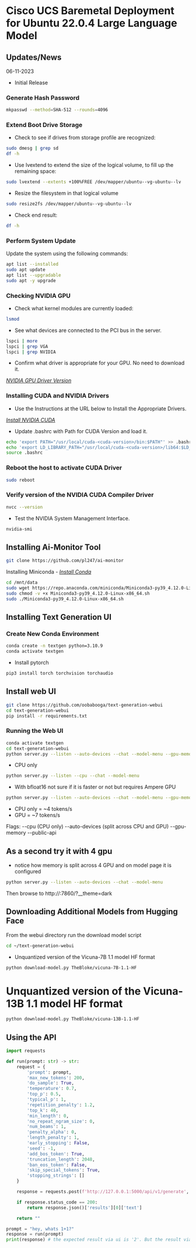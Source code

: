 # Cisco UCS Baremetal Deployment for Ubuntu 22.0.4 Large Language Model

## Updates/News

06-11-2023
* Initial Release

### Generate Hash Password

```bash
mkpasswd --method=SHA-512 --rounds=4096
```

### Extend Boot Drive Storage 

* Check to see if drives from storage profile are recognized:

```bash
sudo dmesg | grep sd
df -h
```

* Use lvextend to extend the size of the logical volume, to fill up the remaining space:

```bash
sudo lvextend --extents +100%FREE /dev/mapper/ubuntu--vg-ubuntu--lv
```

* Resize the filesystem in that logical volume

```bash
sudo resize2fs /dev/mapper/ubuntu--vg-ubuntu--lv
```

* Check end result:

```bash
df -h
```

### Perform System Update

Update the system using the following commands:

```bash
apt list --installed
sudo apt update
apt list --upgradable
sudo apt -y upgrade
```

### Checking NVIDIA GPU 

* Check what kernel modules are currently loaded:

```bash
lsmod
```

* See what devices are connected to the PCI bus in the server.

```bash
lspci | more
lspci | grep VGA
lspci | grep NVIDIA
```

* Confirm what driver is appropriate for your GPU. No need to download it.

[*NVIDIA GPU Driver Version*](https://www.nvidia.com/Download/index.aspx?lang=en)

### Installing CUDA and NVIDIA Drivers

* Use the Instructions at the URL below to Install the Appropriate Drivers.

[*Install NVIDIA CUDA*](https://developer.nvidia.com/cuda-downloads)

* Update .bashrc with Path for CUDA Version and load it.

```bash
echo 'export PATH="/usr/local/cuda-<cuda-version>/bin:$PATH"' >> .bashrc
echo 'export LD_LIBRARY_PATH="/usr/local/cuda-<cuda-version>/lib64:$LD_LIBRARY_PATH"' >> .bashrc
source .bashrc  
```

### Reboot the host to activate CUDA Driver

```bash
sudo reboot
```

### Verify version of the NVIDIA CUDA Compiler Driver

```bash
nvcc --version
```

* Test the NVIDIA System Management Interface.

```bash
nvidia-smi
```

## Installing Ai-Monitor Tool

```bash
git clone https://github.com/pl247/ai-monitor
```

Installing Miniconda  - [*Install Conda*](https://learnubuntu.com/install-conda/) 
 
```bash
cd /mnt/data
sudo wget https://repo.anaconda.com/miniconda/Miniconda3-py39_4.12.0-Linux-x86_64.sh
sudo chmod -v +x Miniconda3-py39_4.12.0-Linux-x86_64.sh
sudo ./Miniconda3-py39_4.12.0-Linux-x86_64.sh
```

## Installing Text Generation UI 

### Create New Conda Environment 

```bash
conda create -n textgen python=3.10.9
conda activate textgen
```

* Install pytorch 

```bash
pip3 install torch torchvision torchaudio
```

 

## Install web UI

```bash
git clone https://github.com/oobabooga/text-generation-webui
cd text-generation-webui
pip install -r requirements.txt
```

### Running the Web UI

```bash
conda activate textgen
cd text-generation-webui
python server.py --listen --auto-devices --chat --model-menu --gpu-memory 35
```
 

* CPU only

```bash
python server.py --listen --cpu --chat --model-menu
```

* With bfloat16 not sure if it is faster or not but requires Ampere GPU

```bash
python server.py --listen --auto-devices --chat --model-menu --gpu-memory 14 --bf16
```

* CPU only = ~4 tokens/s
* GPU = ~7 tokens/s

Flags: 
--cpu (CPU only)
--auto-devices (split across CPU and GPU)
--gpu-memory
--public-api

## As a second try it with 4 gpu

* notice how memory is split across 4 GPU and on model page it is configured

```bash
python server.py --listen --auto-devices --chat --model-menu
```
 

Then browse to http://<your-server>:7860/?__theme=dark

 
## Downloading Additional Models from Hugging Face 

From the webui directory run the download model script

```bash
cd ~/text-generation-webui
```

* Unquantized version of the Vicuna-7B 1.1 model HF format

```bash
python download-model.py TheBloke/vicuna-7B-1.1-HF
```

 

# Unquantized version of the Vicuna-13B 1.1 model HF format 

```bash
python download-model.py TheBloke/vicuna-13B-1.1-HF 
```

## Using the API 


```python
import requests 

def run(prompt: str) -> str: 
    request = { 
        'prompt': prompt, 
        'max_new_tokens': 200, 
        'do_sample': True, 
        'temperature': 0.7, 
        'top_p': 0.5, 
        'typical_p': 1, 
        'repetition_penalty': 1.2, 
        'top_k': 40, 
        'min_length': 0, 
        'no_repeat_ngram_size': 0, 
        'num_beams': 1, 
        'penalty_alpha': 0, 
        'length_penalty': 1, 
        'early_stopping': False, 
        'seed': -1, 
        'add_bos_token': True, 
        'truncation_length': 2048, 
        'ban_eos_token': False, 
        'skip_special_tokens': True, 
        'stopping_strings': [] 
    } 

    response = requests.post(f'http://127.0.0.1:5000/api/v1/generate', json=request) 

    if response.status_code == 200: 
        return response.json()['results'][0]['text'] 

    return "" 

prompt = "hey, whats 1+1?" 
response = run(prompt) 
print(response) # the expected result via ui is '2'. But the result via api is ' \n släktet'. 
```